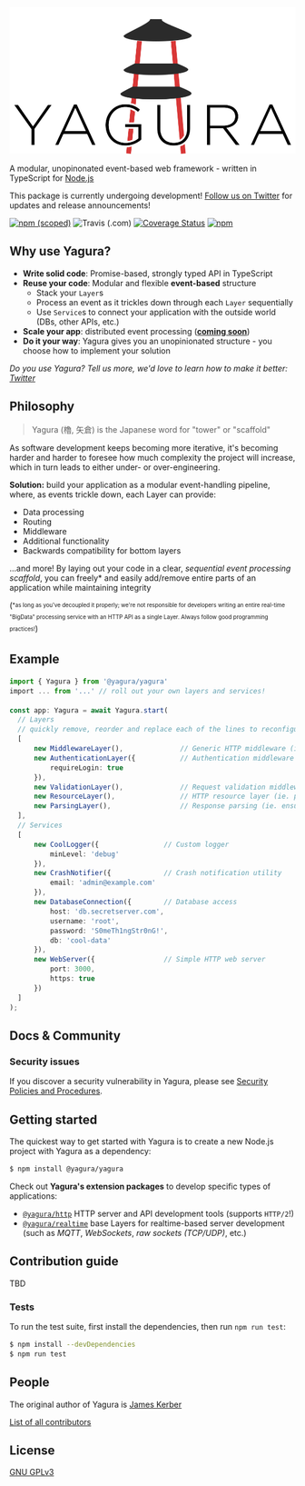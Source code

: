 [![Yagura Logo](logo.png)](http://dev.mekomidev.com/yagura)

  A modular, unopinonated event-based web framework - written in TypeScript for [Node.js](http://nodejs.org)

  This package is currently undergoing development! [Follow us on Twitter](https://twitter.com/mekomidev) for updates and release announcements!


[![npm (scoped)](https://img.shields.io/npm/v/@yagura/yagura)](https://npmjs.com/@yagura/yagura)
![Travis (.com)](https://img.shields.io/travis/com/mekomidev/yagura)
[![Coverage Status](https://coveralls.io/repos/github/mekomidev/yagura/badge.svg?branch=master)](https://coveralls.io/github/mekomidev/yagura?branch=master)
[![npm](https://img.shields.io/npm/dm/@yagura/yagura)](https://npmjs.com/@yagura/yagura)

## Why use Yagura?

  * **Write solid code**: Promise-based, strongly typed API in TypeScript
  * **Reuse your code**: Modular and flexible **event-based** structure
    * Stack your `Layer`s
    * Process an event as it trickles down through each `Layer` sequentially
    * Use `Service`s to connect your application with the outside world (DBs, other APIs, etc.)
  * **Scale your app**: distributed event processing ([**coming soon**](https://github.com/mekomidev/yagura/wiki/Roadmap))
  * **Do it your way**: Yagura gives you an unopinionated structure - you choose how to implement your solution


*Do you use Yagura? Tell us more, we'd love to learn how to make it better: [Twitter](https://twitter.com/mekomidev)*

## Philosophy

> Yagura (櫓, 矢倉) is the Japanese word for "tower" or "scaffold"

As software development keeps becoming more iterative, it's becoming harder and harder to foresee how much complexity the project will increase, which in turn leads to either under- or over-engineering.

**Solution:** build your application as a modular event-handling pipeline, where, as events trickle down, each Layer can provide:
 - Data processing
 - Routing
 - Middleware
 - Additional functionality
 - Backwards compatibility for bottom layers

...and more! By laying out your code in a clear, *sequential event processing scaffold*, you can freely* and easily add/remove entire parts of an application while maintaining integrity

(<sub><sup>*as long as you've decoupled it properly; we're not responsible for developers writing an entire real-time "BigData" processing service with an HTTP API as a single Layer. Always follow good programming practices!</sup></sub>)

## Example
```typescript
import { Yagura } from '@yagura/yagura'
import ... from '...' // roll out your own layers and services!

const app: Yagura = await Yagura.start(
  // Layers
  // quickly remove, reorder and replace each of the lines to reconfigure your pipeline with ease!
  [
      new MiddlewareLayer(),              // Generic HTTP middleware (ie. parse headers, request logging, handing multi-part...)
      new AuthenticationLayer({           // Authentication middleware (ie. verify whether user is authenticated, provide login routes...)
          requireLogin: true
      }),
      new ValidationLayer(),              // Request validation middleware (ie. verify request format, check required parameters...)
      new ResourceLayer(),                // HTTP resource layer (ie. perform queries, fetch data, elaborate response...)
      new ParsingLayer(),                 // Response parsing (ie. ensure object serialization, strip secret data, encode text according to locale...)
  ],
  // Services
  [
      new CoolLogger({                // Custom logger
          minLevel: 'debug'
      }),
      new CrashNotifier({             // Crash notification utility
          email: 'admin@example.com'
      }),
      new DatabaseConnection({        // Database access
          host: 'db.secretserver.com',
          username: 'root',
          password: 'S0meTh1ngStr0nG!',
          db: 'cool-data'
      }),
      new WebServer({                 // Simple HTTP web server
          port: 3000,
          https: true
      })
  ]
);
```

## Docs & Community

<!--   * [Website and Documentation](http://dev.mekomi.dev/yagura) (*coming soon!*)
  * [Wiki](https://github.com/mekomidev/yagura/wiki) (*coming soon!*)
  * [Online community forum](https://developers.mekomi.dev/forum/category/10/yagura) for support and discussion (*coming soon!*) -->

### Security issues

If you discover a security vulnerability in Yagura, please see [Security Policies and Procedures](SECURITY.md).

## Getting started

  The quickest way to get started with Yagura is to create a new Node.js project with Yagura as a dependency:

```bash
$ npm install @yagura/yagura
```

Check out **Yagura's extension packages** to develop specific types of applications:

 - [`@yagura/http`](https://github.com/mekomidev/yagura-http) HTTP server and API development tools (supports `HTTP/2`!)
 - [`@yagura/realtime`](https://github.com/mekomidev/yagura-realtime) base Layers for realtime-based server development (such as *MQTT*, *WebSockets*, *raw sockets (TCP/UDP)*, etc.)
 <!-- - [`@yagura/realtime-mqtt`](https://github.com/mekomidev/yagura-mqtt) MQTT broker and event router -->
  <!-- - [`@yagura/hokura`](https://github.com/mekomidev/hokura) example application implementing distributed event dispatch; -->

## Contribution guide

TBD

### Tests

  To run the test suite, first install the dependencies, then run `npm run test`:

```bash
$ npm install --devDependencies
$ npm run test
```

## People

The original author of Yagura is [James Kerber](https://github.com/kerberjg)

[List of all contributors](https://github.com/mekomidev/yagura/graphs/contributors)

## License

  [GNU GPLv3](LICENSE)
